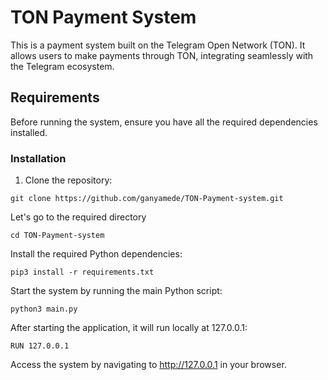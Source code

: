 # TON Payment System

This is a payment system built on the Telegram Open Network (TON). It allows users to make payments through TON, integrating seamlessly with the Telegram ecosystem.

## Requirements

Before running the system, ensure you have all the required dependencies installed.

### Installation

1. Clone the repository:

```
git clone https://github.com/ganyamede/TON-Payment-system.git
```

Let's go to the required directory

```
cd TON-Payment-system
```

Install the required Python dependencies:
```
pip3 install -r requirements.txt
```

Start the system by running the main Python script:
```
python3 main.py
```

After starting the application, it will run locally at 127.0.0.1:
```
RUN 127.0.0.1
```

Access the system by navigating to http://127.0.0.1 in your browser.
